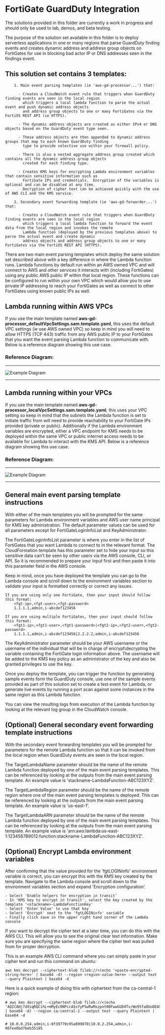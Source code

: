 # FortiGate GuardDuty Integration

The solutions provided in this folder are currently a work in progress and should only be used to lab, demos, and beta testing.

The purpose of the solution set available in this folder is to deploy serverless applications in one or many regions that parse GuardDuty finding events and creates dynamic address and address group objects on FortiGates for use in blocking bad actor IP or DNS addresses seen in the findings event.

## This solution set contains 3 templates:
```
	1. Main event parsing templates (ie 'aws-gd-processor...') that:

	  - Creates a CloudWatch event rule that triggers when GuardDuty finding events are seen in the local region
	    which triggers a local lambda function to parse the actual event and push dynamic address objects
		and address group objects to one or many FortiGates via the FortiOS REST API (ie HTTPS). 
	
	  - The dynamic address objects are created as either IPv4 or DNS objects based on the GuardDuty event type seen.  

	  - These address objects are then appended to dynamic address groups that map to each known GuardDuty finding
		type to provide selective use within your firewall policy.

	  - There is also a nested aggregate address group created which contains all the dynamic address group objects
		created for each finding type.
	
	  - Creates KMS keys for encrypting Lambda environment variables that contain sensitive information such as
	    FortiGate IPs and credentials.  Encryption of the variables is optional and can be disabled at any time.
	    Decryption of cipher text can be achieved quickly with the use of AWS CLI and the KMS service.

	2. Secondary event forwarding template (ie 'aws-gd-forwarder...') that:

	  - Creates a CloudWatch event rule that triggers when GuardDuty finding events are seen in the local region
        which triggers a local lambda function to forward the event data from the local region and invokes the remote
        Lambda function (deployed by the previous templates above) to parse the actual event and create dynamic
		address objects and address group objects to one or many FortiGates via the FortiOS REST API (HTTPS). 
```

There are two main event parsing templates which deploy the same solution set described above with a key difference in where the Lambda function runs.  Lambda functions by default run within an AWS owned VPC and will connect to AWS and other services it interacts with (including FortiGates) using any public AWS public IP within that local region.  These functions can be configured to run within your own VPC which would allow you to use private IP addressing to reach your FortiGates as well as connect to other FortiGates using known public IPs as well.

## Lambda running within AWS VPCs
If you use the main template named **aws-gd-processor_defaultVpcSettings.sam.template.yaml**, this uses the default VPC settings (ie use AWS owned VPC) so keep in mind you will need to allow HTTPS (TCP 443) traffic from any AWS public IP to your FortiGates that you want the event parsing Lambda function to communicate with.  Below is a reference diagram showing this use case.

### Reference Diagram:
---

![Example Diagram](https://raw.githubusercontent.com/fortinetsolutions/AWS-CloudFormationTemplates/master/Templates/GuardDuty/5.6/net-diag-1.jpg)

---

## Lambda running within your VPCs
If you use the main template named **aws-gd-processor_localVpcSettings.sam.template.yaml**, this uses your VPC setting so keep in mind that the subnets the Lambda function is set to initiate traffic from will need to provide reachability to your FortiGate IPs provided (private or public).  Additionally if the Lambda environment variables are encrypted, either a VPC endpoint for KMS needs to be deployed within the same VPC or public internet access needs to be available for Lambda to interact with the KMS API. Below is a reference diagram showing this use case.

### Reference Diagram:
---

![Example Diagram](https://raw.githubusercontent.com/fortinetsolutions/AWS-CloudFormationTemplates/master/Templates/GuardDuty/5.6/net-diag-2.jpg)

---

## General main event parsing template instructions

With either of the main templates you will be prompted for the same parameters for Lambda environment variables and AWS user name principal for KMS key administration.  The default parameter values can be used for all parameters except for FortiGateLoginInfoList and KeyAdministrator.

The FortiGateLoginInfoList parameter is where you enter in the list of FortiGates that you want Lambda to connect to in the relevant format.  The CloudFormation template has this parameter set to hide your input so this sensitive data can't be seen by other users via the AWS console, CLI, or API.  So it is recommended to prepare your input first and then paste it into this parameter field in the AWS console.

Keep in mind, once you have deployed the template you can go to the Lambda console and scroll down to the environment variables section to validate your input is formatted correctly or correct any issues.

	If you are using only one FortiGate, then your input should follow this format:
		<fgt-ip>,<fgt-user>,<fgt-password>
		1.1.1.1,admin,i-abcdef123456

	If you are using multiple FortiGates, then your input should follow this format:
		<fgt1-ip>,<fgt1-user>,<fgt1-password>|<fgt2-ip>,<fgt2-user>,<fgt2-password>
		1.1.1.1,admin,i-abcdef123456|2.2.2.2,admin,i-abcdef123456

The KeyAdministrator parameter should be your AWS username or the username of the individual that will be in charge of encrypt\decrypting the variable containing the FortiGate login information above.  The username will be added to the KMS key policy as an administrator of the key and also be granted privileges to use the key.

Once you deploy the template, you can trigger the function by generating sample events form the GuardDuty console, use one of the sample events provided as part of this solution set to create a test event for Lambda, or generate live events by running a port scan against some instances in the same region as this Lambda function.

You can view the resulting logs from execution of the Lambda function by looking at the relevant log group in the CloudWatch console.

## (Optional) General secondary event forwarding template instructions

With the secondary event forwarding templates you will be prompted for parameters for the remote Lambda function so that it can be invoked from the local region when GuardDuty events are seen in the local region.

The TargetLambdaName parameter should be the name of the remote Lambda function deployed by one of the main event parsing templates.  This can be referenced by looking at the outputs from the main event parsing template.  An example value is 'stackname-LambdaFunction-ABC123XYZ'.

The TargetLambdaRegion parameter should be the name of the remote region where one of the main event parsing templates is deployed.  This can be referenced by looking at the outputs from the main event parsing template.  An example value is 'us-east-1'.

The TargetLambdaARN parameter should be the name of the remote Lambda function deployed by one of the main event parsing templates.  This can be referenced by looking at the outputs from the main event parsing template.  An example value is 'arn:aws:lambda:us-east-1:123456789012:function:stackname-LambdaFunction-ABC123XYZ'.

## (Optional) Encrypt Lambda environment variables

After confirming that the value provided for the 'fgtLOGINinfo' environment variable is correct, you can encrypt this with the KMS key created by the template.  Navigate to the Lambda console and scroll down to the environment variables section and expand 'Encryption configuration'.

	- Select 'Enable helpers for encryption in transit' 
	- In 'KMS key to encrypt in transit', select the key created by the template '<stackname>-LambdaFunctionKey'
	- Select 'Enter Value' to use that key
	- Select 'Encrypt' next to the 'fgtLOGINinfo' variable
	- Finally click save in the upper right hand corner of the Lambda console

If you want to decrypt the cipher text at a later time, you can do this with the AWS CLI.  This will allow you to see the original clear text information.  Make sure you are specifying the same region where the cipher text was pulled from for proper decryption.

This is an example AWS CLI command where you can simply paste in your cipher text and run this command on ubuntu:
	
	aws kms decrypt --ciphertext-blob fileb://<(echo '<paste-encrypted-string-here>' | base64 -d) --region <region-value-here> --output text --query Plaintext | base64 -d

 Here is a quick example of doing this with ciphertext from the ca-central-1 region:

	# aws kms decrypt --ciphertext-blob fileb://<(echo 'AQICAHj7dXsqRQCihL+mMyEc0NPccA5sYyPSwRwMxzpnt0BFwwGUD4Tv/Wo95fa8UoDEASt+AAAAqzCBqAYJKoZIhvcNAQcGoIGaMIGXAgEAMIGRBgkqhkiG9w0BBwEwHgYJYIZIAWUDBAEuMBEEDF67d4Q7tiTt8PnmZwIBEIBklOTKrTm0EmV75X2mh0huprQHnFVgiHYw+6aLbT/Z6zqtcIfQYt1dPz4O70wpnK1Xs7gMmAOP9O1dRXgcF4T6WYN55ImzZG2l3lUDLJDFlNWL/GyztcmxPLX+9E83as0SF/aKhw==' | base64 -d) --region ca-central-1 --output text --query Plaintext | base64 -d

	# 10.0.0.254,admin,i-0f39770c95a099070|10.0.2.254,admin,i-06fee8bd7beb35185
